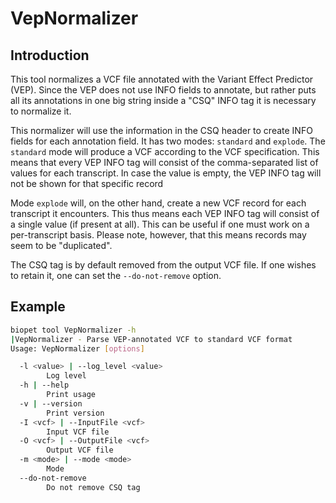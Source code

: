 VepNormalizer
============

Introduction
------------
This tool normalizes a VCF file annotated with the Variant Effect Predictor (VEP). 
Since the VEP does not use INFO fields to annotate, but rather puts all its annotations in one big string inside a "CSQ" INFO tag it is necessary to normalize it. 

This normalizer will use the information in the CSQ header to create INFO fields for each annotation field. 
It has two modes: `standard` and `explode`. The `standard` mode will produce a VCF according to the VCF specification.
This means that every VEP INFO tag will consist of the comma-separated list of values for each transcript.
In case the value is empty, the VEP INFO tag will not be shown for that specific record 

Mode `explode` will, on the other hand, create a new VCF record for each transcript it encounters.
This thus means each VEP INFO tag will consist of a single value (if present at all). This can be useful if one must work on a per-transcript basis.
Please note, however, that this means records may seem to be "duplicated".

The CSQ tag is by default removed from the output VCF file. If one wishes to retain it, one can set the `--do-not-remove` option. 


Example
---------

~~~ bash
biopet tool VepNormalizer -h
|VepNormalizer - Parse VEP-annotated VCF to standard VCF format 
Usage: VepNormalizer [options]

  -l <value> | --log_level <value>
        Log level
  -h | --help
        Print usage
  -v | --version
        Print version
  -I <vcf> | --InputFile <vcf>
        Input VCF file
  -O <vcf> | --OutputFile <vcf>
        Output VCF file
  -m <mode> | --mode <mode>
        Mode
  --do-not-remove
        Do not remove CSQ tag
~~~   

